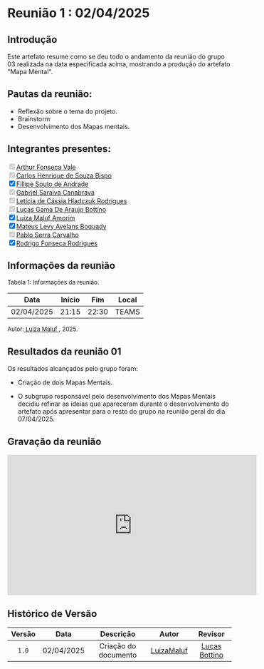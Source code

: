 
# Reunião 1 : 02/04/2025

## Introdução

Este artefato resume como se deu todo o andamento da reunião do grupo 03 realizada na data especificada acima, mostrando a produção do artefato "Mapa Mental".


## Pautas da reunião:

- Reflexão sobre o tema do projeto.
- Brainstorm
- Desenvolvimento dos Mapas mentais.


## Integrantes presentes:

<label><input type="checkbox" checked disabled>[Arthur Fonseca Vale](https://github.com/arthurfonsecaa)</label><br>
<label><input type="checkbox" checked disabled>[Carlos Henrique de Souza Bispo](https://github.com/carlinn1)</label><br>
<label><input type="checkbox" checked abled>[Fillipe Souto de Andrade](https://github.com/fillipeb50)</label><br>
<label><input type="checkbox" checked disabled>[Gabriel Saraiva Canabrava](https://github.com/gabrielsarcan)</label><br>
<label><input type="checkbox" checked disabled>[Letícia de Cássia Hladczuk Rodrigues](https://github.com/HladczukLe)</label><br>
<label><input type="checkbox" checked disabled>[Lucas Gama De Araujo Bottino](https://github.com/bottinolucas)</label><br>
<label><input type="checkbox" checked abled>[Luiza Maluf Amorim](https://github.com/LuizaMaluf)</label><br>
<label><input type="checkbox" checked abled>[Mateus Levy Avelans Boquady](https://github.com/mateus9levy)</label><br>
<label><input type="checkbox" checked disabled>[Pablo Serra Carvalho](https://github.com/Pabloserrapxx)</label><br>
<label><input type="checkbox" checked abled>[Rodrigo Fonseca Rodrigues](https://github.com/rodfon3301)</label><br>


## Informações da reunião

<font size="2" >

<p > Tabela 1: Informações da reunião. </p>

</font>

| Data | Início | Fim | Local |
|:-:|:-:|:-:|:-:|
| 02/04/2025  | 21:15 | 22:30  | TEAMS |

<font size="2" >

<p>Autor:<a href= "https://github.com/LuizaMaluf"> Luiza Maluf </a>, 2025.</p>

</font>

## Resultados da reunião 01

Os resultados alcançados pelo grupo foram:

 - Criação de dois Mapas Mentais.

- O subgrupo responsável pelo desenvolvimento dos Mapas Mentais decidiu refinar as ideias que apareceram durante o desenvolvimento do artefato após apresentar para o resto do grupo na reunião geral do dia 07/04/2025.


## Gravação da reunião

<iframe width="560" height="315" src="https://www.youtube.com/embed/pXK2Iw8Cnv0?si=oW9xlyzNsnXVPXlI" title="YouTube video player" frameborder="0" allow="accelerometer; autoplay; clipboard-write; encrypted-media; gyroscope; picture-in-picture; web-share" referrerpolicy="strict-origin-when-cross-origin" allowfullscreen></iframe>

## Histórico de Versão

| Versão | Data | Descrição | Autor | Revisor
|:-:|:-:|:-:|:-:|:-:|
|`1.0`| 02/04/2025 | Criação do documento| [LuizaMaluf](https://github.com/LuizaMaluf)| [Lucas Bottino]() |
